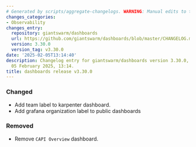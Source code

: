 ```yaml
---
# Generated by scripts/aggregate-changelogs. WARNING: Manual edits to this files will be overwritten.
changes_categories:
- Observability
changes_entry:
  repository: giantswarm/dashboards
  url: https://github.com/giantswarm/dashboards/blob/master/CHANGELOG.md#3300---2025-02-05
  version: 3.30.0
  version_tag: v3.30.0
date: '2025-02-05T13:14:40'
description: Changelog entry for giantswarm/dashboards version 3.30.0, published on
  05 February 2025, 13:14.
title: dashboards release v3.30.0
---
```


### Changed
- Add team label to karpenter dashboard.
- Add grafana organization label to public dashboards
### Removed
- Remove `CAPI Overview` dashboard.
